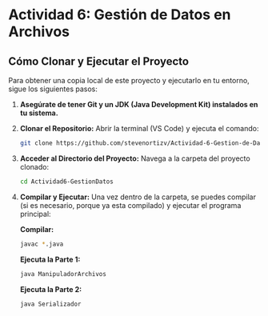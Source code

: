 # Actividad 6: Gestión de Datos en Archivos

## Cómo Clonar y Ejecutar el Proyecto

Para obtener una copia local de este proyecto y ejecutarlo en tu entorno, sigue los siguientes pasos:

1.  **Asegúrate de tener Git y un JDK (Java Development Kit) instalados en tu sistema.**
2.  **Clonar el Repositorio:**
    Abrir la terminal (VS Code) y ejecuta el comando:
    ```bash
    git clone https://github.com/stevenortizv/Actividad-6-Gestion-de-Datos-en-Archivos.git
    ```
3.  **Acceder al Directorio del Proyecto:**
    Navega a la carpeta del proyecto clonado:
    ```bash
    cd Actividad6-GestionDatos
    ```
4.  **Compilar y Ejecutar:**
    Una vez dentro de la carpeta, se puedes compilar (si es necesario, porque ya esta compilado) y ejecutar el programa principal:
    
    **Compilar:**
    ```bash
    javac *.java
    ```
    
    **Ejecuta la Parte 1:**
    ```bash
    java ManipuladorArchivos
    ```
    
    **Ejecuta la Parte 2:**
    ```bash
    java Serializador
